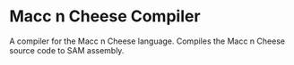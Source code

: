 # Macc n Cheese Compiler

A compiler for the Macc n Cheese language. Compiles the Macc n Cheese source code to SAM assembly.
